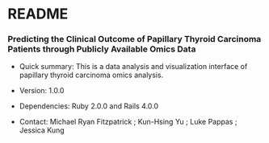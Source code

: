 # README #

### Predicting the Clinical Outcome of Papillary Thyroid Carcinoma Patients through Publicly Available Omics Data ###

* Quick summary:
This is a data analysis and visualization interface of papillary thyroid carcinoma omics analysis.

* Version: 
1.0.0

* Dependencies: 
Ruby 2.0.0 and Rails 4.0.0

* Contact: 
Michael Ryan Fitzpatrick <mfitz3 at stanford.edu>; 
Kun-Hsing Yu <khyu at stanford.edu>; 
Luke Pappas <lpappas9 at stanford.edu>; 
Jessica Kung <jzkung at stanford.edu>
